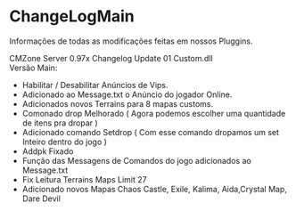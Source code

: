 # ChangeLogMain
Informações de todas as modificações feitas em nossos Pluggins.

CMZone Server 0.97x Changelog Update 01 Custom.dll <br/>
Versão Main: 

- Habilitar / Desabilitar Anúncios de Vips.
- Adicionado ao Message.txt o Anúncio do jogador Online.
- Adicionados novos Terrains para 8 mapas customs.	
- Comonado drop Melhorado ( Agora podemos escolher uma quantidade de itens pra dropar )
- Adicionado comando Setdrop ( Com esse comando dropamos um set Inteiro dentro do jogo )
- Addpk Fixado
- Função das Messagens de Comandos do jogo adicionados ao Message.txt
- Fix Leitura Terrains Maps Limit 27
- Adicionado novos Mapas Chaos Castle, Exile, Kalima, Aida,Crystal Map, Dare Devil
